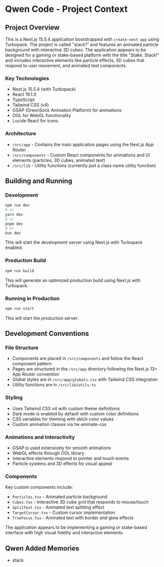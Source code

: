 # Qwen Code - Project Context

## Project Overview

This is a Next.js 15.5.4 application bootstrapped with `create-next-app` using Turbopack. The project is called "stack1" and features an animated particle background with interactive 3D cubes. The application appears to be designed for a gaming or stake-based platform with the title "Stake, Stack!" and includes interactive elements like particle effects, 3D cubes that respond to user movement, and animated text components.

### Key Technologies
- Next.js 15.5.4 (with Turbopack)
- React 19.1.0
- TypeScript
- Tailwind CSS (v4)
- GSAP (GreenSock Animation Platform) for animations
- OGL for WebGL functionality
- Lucide React for icons

### Architecture
- `/src/app` - Contains the main application pages using the Next.js App Router
- `/src/components` - Custom React components for animations and UI elements (particles, 3D cubes, animated text)
- `/src/lib` - Utility functions (currently just a class name utility function)

## Building and Running

### Development
```bash
npm run dev
# or
yarn dev
# or
pnpm dev
# or
bun dev
```

This will start the development server using Next.js with Turbopack enabled.

### Production Build
```bash
npm run build
```

This will generate an optimized production build using Next.js with Turbopack.

### Running in Production
```bash
npm run start
```

This will start the production server.

## Development Conventions

### File Structure
- Components are placed in `/src/components` and follow the React component pattern
- Pages are structured in the `/src/app` directory following the Next.js 13+ App Router convention
- Global styles are in `/src/app/globals.css` with Tailwind CSS integration
- Utility functions are in `/src/lib/utils.ts`

### Styling
- Uses Tailwind CSS v4 with custom theme definitions
- Dark mode is enabled by default with custom color definitions
- CSS variables for theming with oklch color values
- Custom animation classes via tw-animate-css

### Animations and Interactivity
- GSAP is used extensively for smooth animations
- WebGL effects through OGL library
- Interactive elements respond to pointer and touch events
- Particle systems and 3D effects for visual appeal

### Components
Key custom components include:
- `Particles.tsx` - Animated particle background
- `Cubes.tsx` - Interactive 3D cube grid that responds to mouse/touch
- `SplitText.tsx` - Animated text splitting effect
- `TargetCursor.tsx` - Custom cursor implementation
- `TrueFocus.tsx` - Animated text with border and glow effects

The application appears to be implementing a gaming or stake-based interface with high visual fidelity and interactive elements.

## Qwen Added Memories
- stack
